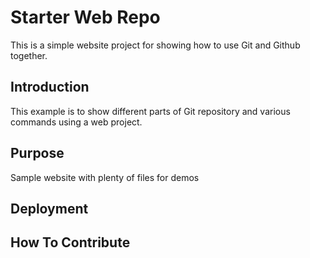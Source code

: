 # Starter Web Repo

This is a simple website project for showing how to use Git and Github together. 

## Introduction
This example is to show different parts of Git repository and various commands using a web project.

## Purpose

Sample website with plenty of files for demos

## Deployment


## How To Contribute
